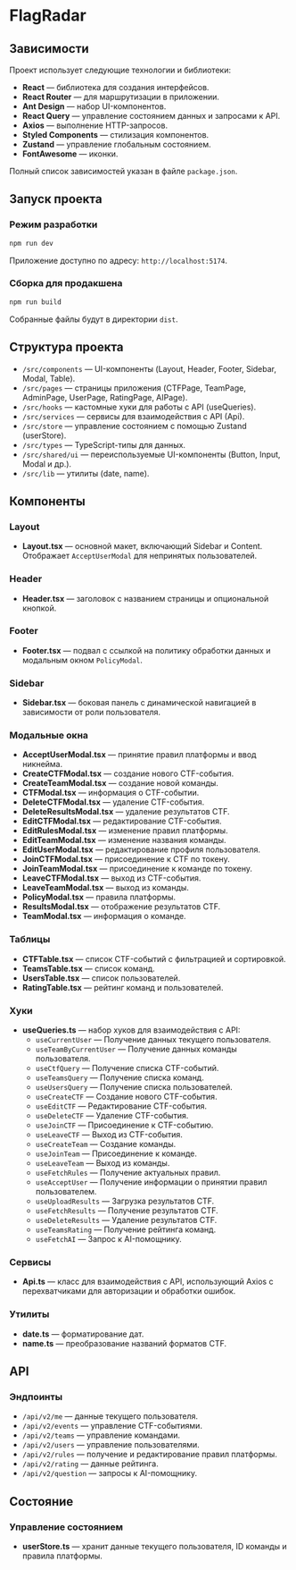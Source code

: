 # FlagRadar

## Зависимости

Проект использует следующие технологии и библиотеки:

- **React** — библиотека для создания интерфейсов.
- **React Router** — для маршрутизации в приложении.
- **Ant Design** — набор UI-компонентов.
- **React Query** — управление состоянием данных и запросами к API.
- **Axios** — выполнение HTTP-запросов.
- **Styled Components** — стилизация компонентов.
- **Zustand** — управление глобальным состоянием.
- **FontAwesome** — иконки.

Полный список зависимостей указан в файле `package.json`.

## Запуск проекта

### Режим разработки

```bash
npm run dev
```

Приложение доступно по адресу: `http://localhost:5174`.

### Сборка для продакшена

```bash
npm run build
```

Собранные файлы будут в директории `dist`.

## Структура проекта

- `/src/components` — UI-компоненты (Layout, Header, Footer, Sidebar, Modal, Table).
- `/src/pages` — страницы приложения (CTFPage, TeamPage, AdminPage, UserPage, RatingPage, AIPage).
- `/src/hooks` — кастомные хуки для работы с API (useQueries).
- `/src/services` — сервисы для взаимодействия с API (Api).
- `/src/store` — управление состоянием с помощью Zustand (userStore).
- `/src/types` — TypeScript-типы для данных.
- `/src/shared/ui` — переиспользуемые UI-компоненты (Button, Input, Modal и др.).
- `/src/lib` — утилиты (date, name).

## Компоненты

### Layout

- **Layout.tsx** — основной макет, включающий Sidebar и Content. Отображает `AcceptUserModal` для непринятых пользователей.

### Header

- **Header.tsx** — заголовок с названием страницы и опциональной кнопкой.

### Footer

- **Footer.tsx** — подвал с ссылкой на политику обработки данных и модальным окном `PolicyModal`.

### Sidebar

- **Sidebar.tsx** — боковая панель с динамической навигацией в зависимости от роли пользователя.

### Модальные окна

- **AcceptUserModal.tsx** — принятие правил платформы и ввод никнейма.
- **CreateCTFModal.tsx** — создание нового CTF-события.
- **CreateTeamModal.tsx** — создание новой команды.
- **CTFModal.tsx** — информация о CTF-событии.
- **DeleteCTFModal.tsx** — удаление CTF-события.
- **DeleteResultsModal.tsx** — удаление результатов CTF.
- **EditCTFModal.tsx** — редактирование CTF-события.
- **EditRulesModal.tsx** — изменение правил платформы.
- **EditTeamModal.tsx** — изменение названия команды.
- **EditUserModal.tsx** — редактирование профиля пользователя.
- **JoinCTFModal.tsx** — присоединение к CTF по токену.
- **JoinTeamModal.tsx** — присоединение к команде по токену.
- **LeaveCTFModal.tsx** — выход из CTF-события.
- **LeaveTeamModal.tsx** — выход из команды.
- **PolicyModal.tsx** — правила платформы.
- **ResultsModal.tsx** — отображение результатов CTF.
- **TeamModal.tsx** — информация о команде.

### Таблицы

- **CTFTable.tsx** — список CTF-событий с фильтрацией и сортировкой.
- **TeamsTable.tsx** — список команд.
- **UsersTable.tsx** — список пользователей.
- **RatingTable.tsx** — рейтинг команд и пользователей.

### Хуки

- **useQueries.ts** — набор хуков для взаимодействия с API:
  - `useCurrentUser` — Получение данных текущего пользователя.
  - `useTeamByCurrentUser` — Получение данных команды пользователя.
  - `useCtfQuery` — Получение списка CTF-событий.
  - `useTeamsQuery` — Получение списка команд.
  - `useUsersQuery` — Получение списка пользователей.
  - `useCreateCTF` — Создание нового CTF-события.
  - `useEditCTF` — Редактирование CTF-события.
  - `useDeleteCTF` — Удаление CTF-события.
  - `useJoinCTF` — Присоединение к CTF-событию.
  - `useLeaveCTF` — Выход из CTF-события.
  - `useCreateTeam` — Создание команды.
  - `useJoinTeam` — Присоединение к команде.
  - `useLeaveTeam` — Выход из команды.
  - `useFetchRules` — Получение актуальных правил.
  - `useAcceptUser` — Получение информации о принятии правил пользователем.
  - `useUploadResults` — Загрузка результатов CTF.
  - `useFetchResults` — Получение результатов CTF.
  - `useDeleteResults` — Удаление результатов CTF.
  - `useTeamsRating` — Получение рейтинга команд.
  - `useFetchAI` — Запрос к AI-помощнику.

### Сервисы

- **Api.ts** — класс для взаимодействия с API, использующий Axios с перехватчиками для авторизации и обработки ошибок.

### Утилиты

- **date.ts** — форматирование дат.
- **name.ts** — преобразование названий форматов CTF.

## API

### Эндпоинты

- `/api/v2/me` — данные текущего пользователя.
- `/api/v2/events` — управление CTF-событиями.
- `/api/v2/teams` — управление командами.
- `/api/v2/users` — управление пользователями.
- `/api/v2/rules` — получение и редактирование правил платформы.
- `/api/v2/rating` — данные рейтинга.
- `/api/v2/question` — запросы к AI-помощнику.

## Состояние

### Управление состоянием

- **userStore.ts** — хранит данные текущего пользователя, ID команды и правила платформы.

